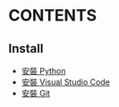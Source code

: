 # CONTENTS
## Install
* [安裝 Python](https://github.com/GoldOrange261/Public-Note/Install/python)
* [安裝 Visual Studio Code](https://github.com/GoldOrange261/Public-Note/Install/vscode)
* [安裝 Git](https://github.com/GoldOrange261/Public-Note/Install/git)